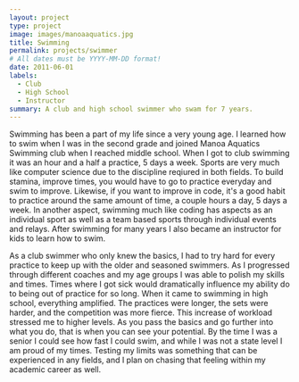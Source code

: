 ```yaml
---
layout: project
type: project
image: images/manoaaquatics.jpg
title: Swimming
permalink: projects/swimmer
# All dates must be YYYY-MM-DD format!
date: 2011-06-01
labels:
  - Club
  - High School
  - Instructor
summary: A club and high school swimmer who swam for 7 years.
---
```


  Swimming has been a part of my life since a very young age. I learned how to swim when I was in the second grade and joined Manoa Aquatics Swimming club when I reached middle school. When I got to club swimming it was an hour and a half a practice, 5 days a week. Sports are very much like computer science due to the discipline reqiured in both fields. To build stamina, improve times, you would have to go to practice everyday and swim to improve. Likewise, if you want to improve in code, it's a good habit to practice around the same amount of time, a couple hours a day, 5 days a week. In another aspect, swimming much like coding has aspects as an individual sport as well as a team based sports through individual events and relays. After swimming for many years I also became an instructor for kids to learn how to swim.
  
  As a club swimmer who only knew the basics, I had to try hard for every practice to keep up with the older and seasoned swimmers. As I progressed through different coaches and my age groups I was able to polish my skills and times. Times where I got sick would dramatically influence my ability do to being out of practice for so long. When it came to swimming in high school, everything amplified. The practices were longer, the sets were harder, and the competition was more fierce. This increase of workload stressed me to higher levels. As you pass the basics and go further into what you do, that is when you can see your potential. By the time I was a senior I could see how fast I could swim, and while I was not a state level I am proud of my times. Testing my limits was something that can be experienced in any fields, and I plan on chasing that feeling within my academic career as well.




